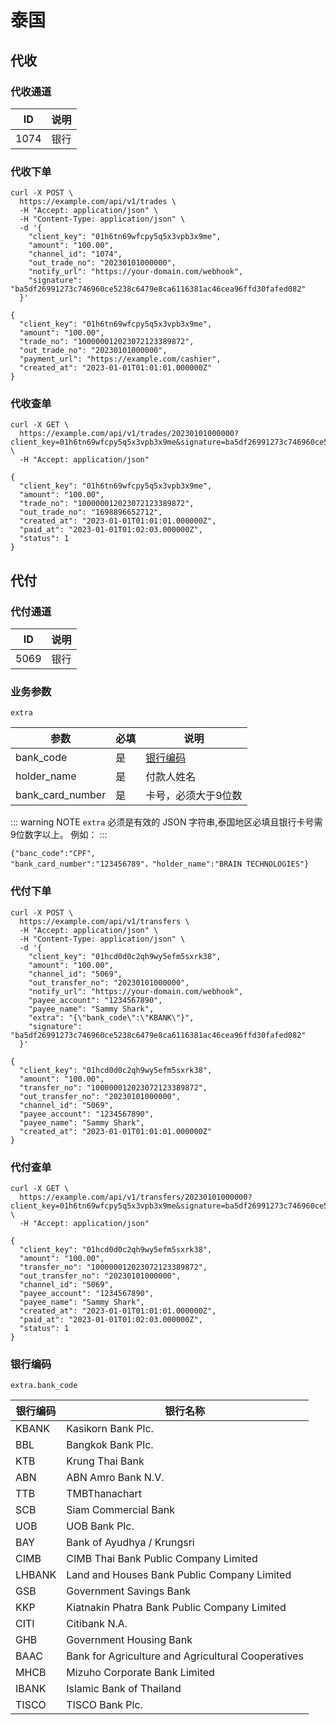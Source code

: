 # 泰国

## 代收

### 代收通道

| ID   | 说明 |
| ---- | ---- |
| 1074 | 银行 |

[//]: # (### 业务参数 <Badge type="warning" text="extra" vertical="top" />)

[//]: # ()
[//]: # (`extra`)

[//]: # ()
[//]: # (| 参数             | 必填 | 说明                  |)

[//]: # (| ---------------- | ---- | --------------------- |)

[//]: # (| bank_code        | 是   | [银行编码]&#40;#银行编码&#41; |)

[//]: # (| holder_name      | 是   | 付款人姓名            |)

[//]: # (| bank_card_number | 是   | 卡号，必须大于9位数   |)

[//]: # ()
[//]: # (::: warning NOTE)

[//]: # (`extra` 必须是有效的 JSON 字符串,泰国地区必填且银行卡号需9位数字以上。)

[//]: # (例如：)

[//]: # (:::)

[//]: # ()
[//]: # (```json{4,6})

[//]: # ({"banc_code":"CPF", "bank_card_number":"123456789"，"holder_name":"BRAIN TECHNOLOGIES"})

[//]: # (```)

### 代收下单

```shell{8}
curl -X POST \
  https://example.com/api/v1/trades \
  -H "Accept: application/json" \
  -H "Content-Type: application/json" \
  -d '{
    "client_key": "01h6tn69wfcpy5q5x3vpb3x9me",
    "amount": "100.00",
    "channel_id": "1074",
    "out_trade_no": "20230101000000",
    "notify_url": "https://your-domain.com/webhook",
    "signature": "ba5df26991273c746960ce5238c6479e8ca6116381ac46cea96ffd30fafed082"
  }'
```



[//]: # (    "extra": "banc_code":"CPF", "holder_name":"123456789","bank_card_number":"BRAIN TECHNOLOGIES")

```json{4,6}
{
  "client_key": "01h6tn69wfcpy5q5x3vpb3x9me",
  "amount": "100.00",
  "trade_no": "100000012023072123389872",
  "out_trade_no": "20230101000000",
  "payment_url": "https://example.com/cashier",
  "created_at": "2023-01-01T01:01:01.000000Z"
}
```

### 代收查单

```shell
curl -X GET \
  https://example.com/api/v1/trades/20230101000000?client_key=01h6tn69wfcpy5q5x3vpb3x9me&signature=ba5df26991273c746960ce5238c6479e8ca6116381ac46cea96ffd30fafed082 \
  -H "Accept: application/json"
```

```json{8}
{
  "client_key": "01h6tn69wfcpy5q5x3vpb3x9me",
  "amount": "100.00",
  "trade_no": "100000012023072123389872",
  "out_trade_no": "1698896652712",
  "created_at": "2023-01-01T01:01:01.000000Z",
  "paid_at": "2023-01-01T01:02:03.000000Z",
  "status": 1
}
```

## 代付

### 代付通道

| ID   | 说明 |
| ---- | ---- |
| 5069 | 银行 |

### 业务参数 <Badge type="warning" text="extra" vertical="top" />

`extra`

| 参数             | 必填 | 说明                  |
| ---------------- | ---- | --------------------- |
| bank_code        | 是   | [银行编码](#银行编码) |
| holder_name      | 是   | 付款人姓名            |
| bank_card_number | 是   | 卡号，必须大于9位数   |

::: warning NOTE
`extra` 必须是有效的 JSON 字符串,泰国地区必填且银行卡号需9位数字以上。
例如：
:::

```json{4,6}
{"banc_code":"CPF", "bank_card_number":"123456789"，"holder_name":"BRAIN TECHNOLOGIES"}
```

### 代付下单

```shell{8,13}
curl -X POST \
  https://example.com/api/v1/transfers \
  -H "Accept: application/json" \
  -H "Content-Type: application/json" \
  -d '{
    "client_key": "01hcd0d0c2qh9wy5efm5sxrk38",
    "amount": "100.00",
    "channel_id": "5069",
    "out_transfer_no": "20230101000000",
    "notify_url": "https://your-domain.com/webhook",
    "payee_account": "1234567890",
    "payee_name": "Sammy Shark",
    "extra": "{\"bank_code\":\"KBANK\"}",
    "signature": "ba5df26991273c746960ce5238c6479e8ca6116381ac46cea96ffd30fafed082"
  }'
```

```json{4}
{
  "client_key": "01hcd0d0c2qh9wy5efm5sxrk38",
  "amount": "100.00",
  "transfer_no": "100000012023072123389872",
  "out_transfer_no": "20230101000000",
  "channel_id": "5069",
  "payee_account": "1234567890",
  "payee_name": "Sammy Shark",
  "created_at": "2023-01-01T01:01:01.000000Z"
}
```

### 代付查单

```shell
curl -X GET \
  https://example.com/api/v1/transfers/20230101000000?client_key=01h6tn69wfcpy5q5x3vpb3x9me&signature=ba5df26991273c746960ce5238c6479e8ca6116381ac46cea96ffd30fafed082 \
  -H "Accept: application/json"
```

```json{11}
{
  "client_key": "01hcd0d0c2qh9wy5efm5sxrk38",
  "amount": "100.00",
  "transfer_no": "100000012023072123389872",
  "out_transfer_no": "20230101000000",
  "channel_id": "5069",
  "payee_account": "1234567890",
  "payee_name": "Sammy Shark",
  "created_at": "2023-01-01T01:01:01.000000Z",
  "paid_at": "2023-01-01T01:02:03.000000Z",
  "status": 1
}
```

### 银行编码

`extra.bank_code`

| 银行编码 | 银行名称                                           |
| -------- | -------------------------------------------------- |
| KBANK    | Kasikorn Bank Plc.                                 |
| BBL      | Bangkok Bank Plc.                                  |
| KTB      | Krung Thai Bank                                    |
| ABN      | ABN Amro Bank N.V.                                 |
| TTB      | TMBThanachart                                      |
| SCB      | Siam Commercial Bank                               |
| UOB      | UOB Bank Plc.                                      |
| BAY      | Bank of Ayudhya / Krungsri                         |
| CIMB     | CIMB Thai Bank Public Company Limited              |
| LHBANK   | Land and Houses Bank Public Company Limited        |
| GSB      | Government Savings Bank                            |
| KKP      | Kiatnakin Phatra Bank Public Company Limited       |
| CITI     | Citibank N.A.                                      |
| GHB      | Government Housing Bank                            |
| BAAC     | Bank for Agriculture and Agricultural Cooperatives |
| MHCB     | Mizuho Corporate Bank Limited                      |
| IBANK    | Islamic Bank of Thailand                           |
| TISCO    | TISCO Bank Plc.                                    |
